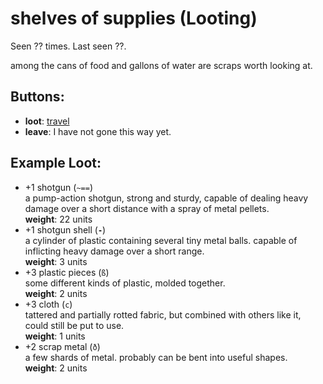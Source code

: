 # shelves of supplies (Looting)

Seen ?? times. Last seen ??.

among the cans of food and gallons of water are scraps worth looking at.

## Buttons:

- **loot**: [travel](travel-travel.md)
- **leave**: I have not gone this way yet.

## Example Loot:

- +1 shotgun (<code>~==</code>)  
  a pump-action shotgun, strong and sturdy, capable of dealing heavy damage over a short distance with a spray of metal pellets.  
  **weight**: 22 units
- +1 shotgun shell (<code><b>-</b></code>)  
  a cylinder of plastic containing several tiny metal balls. capable of inflicting heavy damage over a short range.  
  **weight**: 3 units
- +3 plastic pieces (<code>ß</code>)  
  some different kinds of plastic, molded together.  
  **weight**: 2 units
- +3 cloth (<code>c</code>)  
  tattered and partially rotted fabric, but combined with others like it, could still be put to use.  
  **weight**: 1 units
- +2 scrap metal (<code>ð</code>)  
  a few shards of metal. probably can be bent into useful shapes.  
  **weight**: 2 units